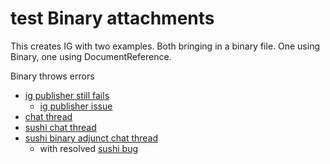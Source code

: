 # test Binary attachments

This creates IG with two examples. Both bringing in a binary file. One using Binary, one using DocumentReference.

Binary throws errors 

- [ig publisher still fails](https://chat.fhir.org/#narrow/stream/215610-shorthand/topic/ig-loader.20examples)
  - [ig publisher issue](https://github.com/HL7/fhir-ig-publisher/issues/355)
- [chat thread](https://chat.fhir.org/#narrow/stream/179252-IG-creation/topic/binary.20resources)
- [sushi chat thread](https://chat.fhir.org/#narrow/stream/215610-shorthand/topic/.22Big.20data.22)
- [sushi binary adjunct chat thread](https://chat.fhir.org/#narrow/stream/215610-shorthand/topic/Binary.20Adjunct)
  - with resolved [sushi bug](https://github.com/FHIR/sushi/issues/1005)

